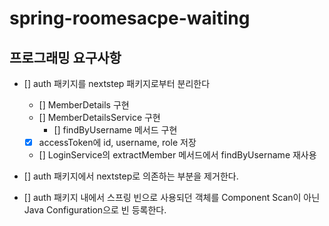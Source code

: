 # spring-roomesacpe-waiting

## 프로그래밍 요구사항
- [] auth 패키지를 nextstep 패키지로부터 분리한다
  - [] MemberDetails 구현
  - [] MemberDetailsService 구현
    - [] findByUsername 메서드 구현
  - [x] accessToken에 id, username, role 저장
  - [] LoginService의 extractMember 메서드에서 findByUsername 재사용

- [] auth 패키지에서 nextstep로 의존하는 부분을 제거한다.
- [] auth 패키지 내에서 스프링 빈으로 사용되던 객체를 Component Scan이 아닌 Java Configuration으로 빈 등록한다.
